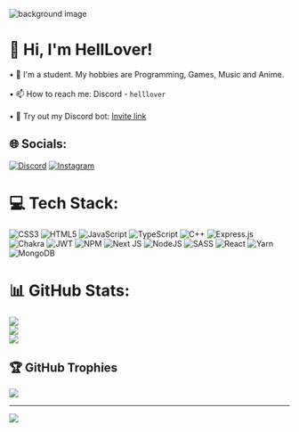![background image](https://i.imgur.com/cRX774c.jpeg)

# 👋 Hi, I'm HellLover!
• 🔭 I'm a student. My hobbies are Programming, Games, Music and Anime.<br><br>• 📫 How to reach me: Discord - `helllover`<br><br>• 🤖 Try out my Discord bot: [Invite link](https://discord.com/oauth2/authorize?client_id=713713873915478036&scope=bot&permissions=268823679)


## 🌐 Socials:
[![Discord](https://img.shields.io/badge/Discord-%237289DA.svg?logo=discord&logoColor=white)](https://discord.gg/TYhSGhWGvm)
[![Instagram](https://img.shields.io/badge/Instagram-%237289DA.svg?logo=instagram&logoColor=white)](https://www.instagram.com/kuyumjyann/) 

# 💻 Tech Stack:
![CSS3](https://img.shields.io/badge/css3-%231572B6.svg?style=for-the-badge&logo=css3&logoColor=white) ![HTML5](https://img.shields.io/badge/html5-%23E34F26.svg?style=for-the-badge&logo=html5&logoColor=white) ![JavaScript](https://img.shields.io/badge/javascript-%23323330.svg?style=for-the-badge&logo=javascript&logoColor=%23F7DF1E) ![TypeScript](https://img.shields.io/badge/typescript-%23007ACC.svg?style=for-the-badge&logo=typescript&logoColor=white) ![C++](https://img.shields.io/badge/c++-%2300599C.svg?style=for-the-badge&logo=c%2B%2B&logoColor=white) ![Express.js](https://img.shields.io/badge/express.js-%23404d59.svg?style=for-the-badge&logo=express&logoColor=%2361DAFB) ![Chakra](https://img.shields.io/badge/chakra-%234ED1C5.svg?style=for-the-badge&logo=chakraui&logoColor=white) ![JWT](https://img.shields.io/badge/JWT-black?style=for-the-badge&logo=JSON%20web%20tokens) ![NPM](https://img.shields.io/badge/NPM-%23000000.svg?style=for-the-badge&logo=npm&logoColor=white) ![Next JS](https://img.shields.io/badge/Next-black?style=for-the-badge&logo=next.js&logoColor=white) ![NodeJS](https://img.shields.io/badge/node.js-6DA55F?style=for-the-badge&logo=node.js&logoColor=white) ![SASS](https://img.shields.io/badge/SASS-hotpink.svg?style=for-the-badge&logo=SASS&logoColor=white) ![React](https://img.shields.io/badge/react-%2320232a.svg?style=for-the-badge&logo=react&logoColor=%2361DAFB) ![Yarn](https://img.shields.io/badge/yarn-%232C8EBB.svg?style=for-the-badge&logo=yarn&logoColor=white) ![MongoDB](https://img.shields.io/badge/MongoDB-%234ea94b.svg?style=for-the-badge&logo=mongodb&logoColor=white)
# 📊 GitHub Stats:
![](https://github-readme-stats.vercel.app/api?username=HellLover&theme=dark&hide_border=false&include_all_commits=false&count_private=false)<br/>
![](https://github-readme-streak-stats.herokuapp.com/?user=HellLover&theme=dark&hide_border=false)<br/>
![](https://github-readme-stats.vercel.app/api/top-langs/?username=HellLover&theme=dark&hide_border=false&include_all_commits=false&count_private=false&layout=compact)

## 🏆 GitHub Trophies
![](https://github-profile-trophy.vercel.app/?username=HellLover&theme=radical&no-frame=false&no-bg=true&margin-w=4)

---
[![](https://visitcount.itsvg.in/api?id=HellLover&icon=1&color=7)](https://visitcount.itsvg.in)
